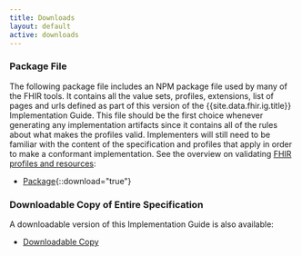 ```yaml
---
title: Downloads
layout: default
active: downloads
---
```


### Package File

The following package file includes an NPM package file used by many of the FHIR tools.  It contains all the value sets, profiles, extensions, list of pages and urls defined as part of this version of the {{site.data.fhir.ig.title}} Implementation Guide. This file should be the first choice whenever generating any implementation artifacts since it contains all of the rules about what makes the profiles valid. Implementers will still need to be familiar with the content of the specification and profiles that apply in order to make a conformant implementation. See the overview on validating [FHIR profiles and resources]({{site.data.fhir.path}}validation.html):

- [Package](package.tgz){::download="true"}

### Downloadable Copy of Entire Specification

A downloadable version of this Implementation Guide is also available:

- [Downloadable Copy](full-ig.zip)

